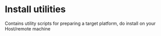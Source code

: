 <!-- @format -->

# Install utilities

Contains utility scripts for preparing a target platform,
do install on your Host/remote machine
